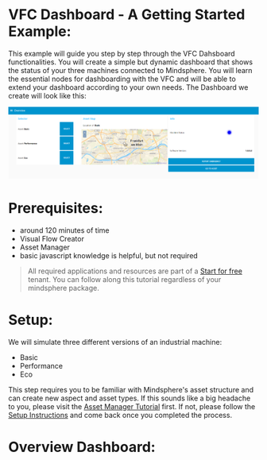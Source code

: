 # VFC Dashboard - A Getting Started Example:
This example will guide you step by step through the VFC Dahsboard functionalities. You will create a simple but dynamic dashboard that shows the status of your three machines connected to Mindsphere. You will learn the essential nodes for dashboarding with the VFC and will be able to extend your dashboard according to your own needs. The Dashboard we create will look like this:

![dashboard_image](./doc/overview.png)

# Prerequisites:
- around 120 minutes of time
- Visual Flow Creator
- Asset Manager
- basic javascript knowledge is helpful, but not required
> All required applications and resources are part of a [Start for free](https://siemens.mindsphere.io/en/start) tenant. You can follow along this tutorial regardless of your mindsphere package.

# Setup:
We will simulate three different versions of an industrial machine:
- Basic
- Performance
- Eco

This step requires you to be familiar with Mindsphere's asset structure and can create new aspect and asset types. If this sounds like a big headache to you, please visit the [Asset Manager Tutorial](https://siemens.mindsphere.io/en/docs/tutorials/asset-manager) first. If not, please follow the [Setup Instructions](./Setup/readme.md) and come back once you completed the process.

# Overview Dashboard:
